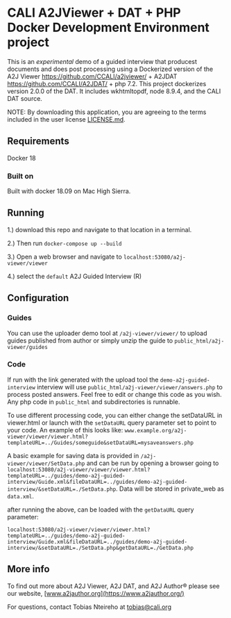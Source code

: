 # CALI A2JViewer + DAT + PHP Docker Development Environment project
This is an *experimental* demo of a guided interview that producest documents and does post processing using a Dockerized version of the A2J Viewer https://github.com/CCALI/a2jviewer/ + A2JDAT
https://github.com/CCALI/A2JDAT/ + php 7.2. This project dockerizes version 2.0.0 of the DAT.  It includes wkhtmltopdf, node 8.9.4, and the CALI DAT source.

NOTE: By downloading this application, you are agreeing to the terms included in the user license [LICENSE.md](https://github.com/CCALI/A2JDAT/blob/master/LICENSE.md).

## Requirements
Docker 18

### Built on
Built with docker 18.09 on Mac High Sierra.

## Running
1.) download this repo and navigate to that location in a terminal.

2.) Then run `docker-compose up --build`

3.) Open a web browser and navigate to `localhost:53080/a2j-viewer/viewer`

4.) select the `default` A2J Guided Interview (R)

## Configuration

### Guides
You can use the uploader demo tool at `/a2j-viewer/viewer/` to upload guides published from author or simply unzip the guide to `public_html/a2j-viewer/guides`

### Code
If run with the link generated with the upload tool the `demo-a2j-guided-interview` interview will use `public_html/a2j-viewer/viewer/answers.php` to process posted answers. Feel free to edit or change this code as you wish. Any php code in `public_html` and subdirectories is runnable.

To use different processing code, you can either change the setDataURL in viewer.html or launch with the `setDataURL` query parameter set to point to your code. An example of this looks like: `www.example.org/a2j-viewer/viewer/viewer.html?templateURL=../Guides/someguide&setDataURL=mysaveanswers.php`

A basic example for saving data is provided in `/a2j-viewer/viewer/SetData.php` and can be run by opening a browser going to `localhost:53080/a2j-viewer/viewer/viewer.html?templateURL=../guides/demo-a2j-guided-interview/Guide.xml&fileDataURL=../guides/demo-a2j-guided-interview/&setDataURL=./SetData.php`. Data will be stored in private_web as `data.xml`.

after running the above, can be loaded with the `getDataURL` query parameter:

`localhost:53080/a2j-viewer/viewer/viewer.html?templateURL=../guides/demo-a2j-guided-interview/Guide.xml&fileDataURL=../guides/demo-a2j-guided-interview/&setDataURL=./SetData.php&getDataURL=./GetData.php`

## More info

To find out more about A2J Viewer, A2J DAT, and A2J Author® please see our website, [www.a2jauthor.org](https://www.a2jauthor.org/)

For questions, contact Tobias Nteireho at tobias@cali.org
